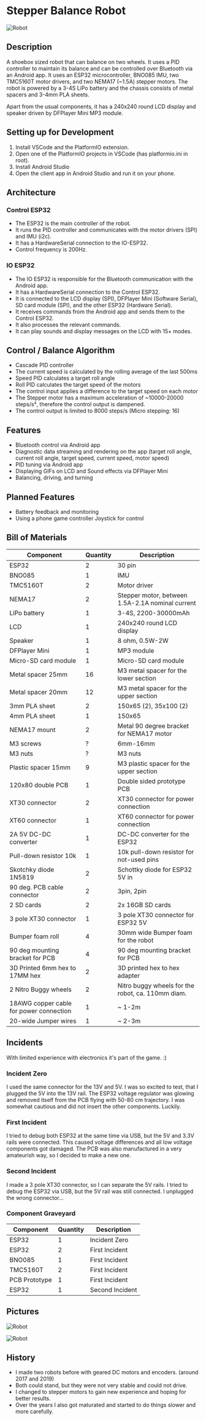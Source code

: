 # Stepper Balance Robot 

![Robot](./assets/images/robot.jpg)

## Description
A shoebox sized robot that can balance on two wheels. It uses a PID controller to maintain its balance and can be controlled over Bluetooth via an Android app.
It uses an ESP32 microcontroller, BNO085 IMU, two TMC5160T motor drivers, and two NEMA17 (~1.5A) stepper motors.
The robot is powered by a 3-4S LiPo battery and the chassis consists of metal spacers and 3-4mm PLA sheets.

Apart from the usual components, it has a 240x240 round LCD display and speaker driven by DFPlayer Mini MP3 module.

## Setting up for Development
1. Install VSCode and the PlatformIO extension.
2. Open one of the PlatformIO projects in VSCode (has platformio.ini in root).
3. Install Android Studio
4. Open the client app in Android Studio and run it on your phone.

## Architecture

### Control ESP32
- The ESP32 is the main controller of the robot. 
- It runs the PID controller and communicates with the motor drivers (SPI) and IMU (i2c).
- It has a HardwareSerial connection to the IO-ESP32.
- Control frequency is 200Hz.

### IO ESP32
- The IO ESP32 is responsible for the Bluetooth communication with the Android app.
- It has a HardwareSerial connection to the Control ESP32.
- It is connected to the LCD display (SPI), DFPlayer Mini (Software Serial), SD card module (SPI), and the other ESP32 (Hardware Serial).
- It receives commands from the Android app and sends them to the Control ESP32.
- It also processes the relevant commands.
- It can play sounds and display messages on the LCD with 15+ modes.

## Control / Balance Algorithm
- Cascade PID controller
- The current speed is calculated by the rolling average of the last 500ms
- Speed PID calculates a target roll angle
- Roll PID calculates the target speed of the motors
- The control input applies a difference to the target speed on each motor
- The Stepper motor has a maximum acceleration of ~10000-20000 steps/s², therefore the control output is dampened.
- The control output is limited to 8000 steps/s (Micro stepping: 16)

## Features
- Bluetooth control via Android app
- Diagnostic data streaming and rendering on the app (target roll angle, current roll angle, target speed, current speed, motor speed)
- PID tuning via Android app
- Displaying GIFs on LCD and Sound effects via DFPlayer Mini
- Balancing, driving, and turning

## Planned Features
- Battery feedback and monitoring
- Using a phone game controller Joystick for control

## Bill of Materials
| Component                                         | Quantity   | Description                                           |
|---------------------------------------------------|------------|-------------------------------------------------------|
| ESP32                                             | 2          | 30 pin                                                |
| BNO085                                            | 1          | IMU                                                   |
| TMC5160T                                          | 2          | Motor driver                                          |
| NEMA17                                            | 2          | Stepper motor, between 1.5A-2.1A nominal current      |
| LiPo battery                                      | 1          | 3-4S, 2200-30000mAh                                   |
| LCD                                               | 1          | 240x240 round LCD display                             |
| Speaker                                           | 1          | 8 ohm, 0.5W-2W                                        |
| DFPlayer Mini                                     | 1          | MP3 module                                            |
| Micro-SD card module                              | 1          | Micro-SD card module                                  |
| Metal spacer 25mm                                 | 16         | M3 metal spacer for the lower section                 |
| Metal spacer 20mm                                 | 12         | M3 metal spacer for the upper section                 |
| 3mm PLA sheet                                     | 2          | 150x65 (2), 35x100 (2)                                |
| 4mm PLA sheet                                     | 1          | 150x65                                                |
| NEMA17 mount                                      | 2          | Metal 90 degree bracket for NEMA17 motor              |
| M3 screws                                         | ?          | 6mm-16mm                                              |
| M3 nuts                                           | ?          | M3 nuts                                               |
| Plastic spacer 15mm                               | 9          | M3 plastic spacer for the upper section               |
| 120x80 double PCB                                 | 1          | Double sided prototype PCB                            |
| XT30 connector                                    | 2          | XT30 connector for power connection                   |
| XT60 connector                                    | 1          | XT60 connector for power connection                   |
| 2A 5V DC-DC converter                             | 1          | DC-DC converter for the ESP32                         |
| Pull-down resistor 10k                            | 1          | 10k pull-down resistor for not-used pins              |
| Skotchky diode 1N5819                             | 2          | Schottky diode for ESP32 5V in                        |
| 90 deg. PCB cable connector                       | 2          | 3pin, 2pin                                            |
| 2 SD cards                                        | 2          | 2x 16GB SD cards                                      |
| 3 pole XT30 connector                             | 1          | 3 pole XT30 connector for ESP32 5V                    |
| Bumper foam roll                                  | 4          | 30mm wide Bumper foam for the robot                   |
| 90 deg mounting bracket for PCB                   | 4          | 90 deg mounting bracket for PCB                       |
| 3D Printed 6mm hex to 17MM hex                    | 2          | 3D printed hex to hex adapter                         |
| 2 Nitro Buggy wheels                              | 2          | Nitro buggy wheels for the robot, ca. 110mm diam.     | 
| 18AWG copper cable for power connection           | 1          | ~ 1-2m                                                |
| 20-wide Jumper wires                              | 1          | ~ 2-3m                                                |

## Incidents

With limited experience with electronics it's part of the game. :)

### Incident Zero
I used the same connector for the 13V and 5V. I was so excited to test, that I plugged the 5V into the 13V rail.
The ESP32 voltage regulator was glowing and removed itself from the PCB flying with 50-80 cm trajectory.
I was somewhat cautious and did not insert the other components. Luckily.

### First Incident
I tried to debug both ESP32 at the same time via USB, but the 5V and 3.3V rails were connected.
This caused voltage differences and all low voltage components got damaged.
The PCB was also manufactured in a very amateurish way, so I decided to make a new one.

### Second Incident
I made a 3 pole XT30 connector, so I can separate the 5V rails.
I tried to debug the ESP32 via USB, but the 5V rail was still connected. 
I unplugged the wrong connector...

### Component Graveyard

| Component     | Quantity       | Description       |
|---------------|----------------|-------------------|
| ESP32         | 1              | Incident Zero     |
| ESP32         | 2              | First Incident    |
| BNO085        | 1              | First Incident    |
| TMC5160T      | 2              | First Incident    |
| PCB Prototype | 1              | First Incident    |
| ESP32         | 1              | Second Incident   |

## Pictures
![Robot](./assets/images/pcb-front-full.jpg)

![Robot](./assets/images/pcb-back.jpg)

## History
- I made two robots before with geared DC motors and encoders. (around 2017 and 2019)
- Both could stand, but they were not very stable and could not drive.
- I changed to stepper motors to gain new experience and hoping for better results.
- Over the years I also got maturated and started to do things slower and more carefully.
